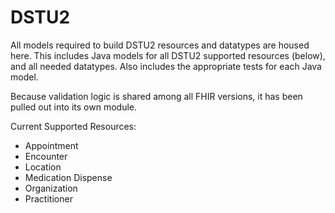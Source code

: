 # DSTU2

All models required to build DSTU2 resources and datatypes are housed here.
This includes Java models for all DSTU2 supported resources (below), and all needed datatypes.
Also includes the appropriate tests for each Java model.

Because validation logic is shared among all FHIR versions, it has been pulled out into its own module.

Current Supported Resources:
  * Appointment
  * Encounter
  * Location
  * Medication Dispense
  * Organization
  * Practitioner
